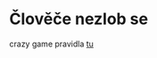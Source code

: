 # Člověče nezlob se
crazy game pravidla [tu](https://www.spolecenske-stolni-hry.cz/navody-ke-spolecenskym-hram/clovece-nezlob-se.php)

